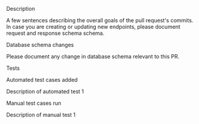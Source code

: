 Description

A few sentences describing the overall goals of the pull request's commits. In case you are creating or updating new endpoints, please document request and response schema schema.

Database schema changes

Please document any change in database schema relevant to this PR.

Tests

Automated test cases added

Description of automated test 1

Manual test cases run

Description of manual test 1
